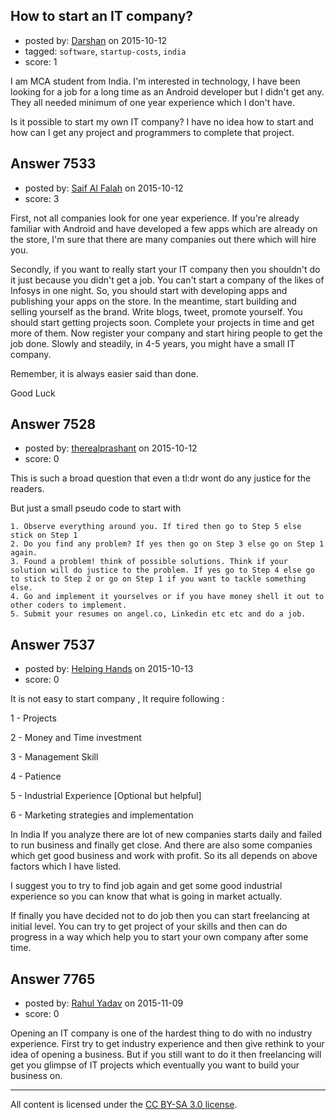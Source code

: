 ## How to start an IT company?

- posted by: [Darshan](https://stackexchange.com/users/4475707/darshan) on 2015-10-12
- tagged: `software`, `startup-costs`, `india`
- score: 1

<p>I am MCA student from India. I'm interested in technology, I have been looking for a job for a long time as an Android developer but I didn't get any. They all needed minimum of one year experience which I don't have.</p>

<p>Is it possible to start my own IT company? I have no idea how to start and how can I get any project and programmers to complete that project.</p>



## Answer 7533

- posted by: [Saif Al Falah](https://stackexchange.com/users/1405882/saif-al-falah) on 2015-10-12
- score: 3

<p>First, not all companies look for one year experience. If you're already familiar with Android and have developed a few apps which are already on the store, I'm sure that there are many companies out there which will hire you.</p>

<p>Secondly, if you want to really start your IT company then you shouldn't do it just because you didn't get a job. You can't start a company of the likes of Infosys in one night. So, you should start with developing apps and publishing your apps on the store. In the meantime, start building and selling yourself as the brand. Write blogs, tweet, promote yourself. You should start getting projects soon. Complete your projects in time and get more of them. Now register your company and start hiring people to get the job done. Slowly and steadily, in 4-5 years, you might have a small IT company.</p>

<p>Remember, it is always easier said than done.</p>

<p>Good Luck</p>



## Answer 7528

- posted by: [therealprashant](https://stackexchange.com/users/5068227/therealprashant) on 2015-10-12
- score: 0

<p>This is such a broad question that even a tl:dr wont do any justice for the readers.</p>

<p>But just a small pseudo code to start with</p>

<pre><code>1. Observe everything around you. If tired then go to Step 5 else stick on Step 1
2. Do you find any problem? If yes then go on Step 3 else go on Step 1 again.
3. Found a problem! think of possible solutions. Think if your solution will do justice to the problem. If yes go to Step 4 else go to stick to Step 2 or go on Step 1 if you want to tackle something else.
4. Go and implement it yourselves or if you have money shell it out to other coders to implement.
5. Submit your resumes on angel.co, Linkedin etc etc and do a job.
</code></pre>



## Answer 7537

- posted by: [Helping Hands](https://stackexchange.com/users/5276537/helping-hands) on 2015-10-13
- score: 0

<p>It is not easy to start company , It require following :</p>

<p>1 - Projects</p>

<p>2 - Money and Time investment</p>

<p>3 - Management Skill</p>

<p>4 - Patience </p>

<p>5 - Industrial Experience [Optional but helpful]</p>

<p>6 - Marketing strategies and implementation</p>

<p>In India If you analyze there are lot of new companies starts daily and failed to run business and finally get close. And there are also some companies which get good business and work with profit. So its all depends on above factors which I have listed.</p>

<p>I suggest you to try to find job again and get some good industrial experience so you can know that what is going in market actually.</p>

<p>If finally you have decided not to do job then you can start freelancing at initial level. You can try to get project of your skills and then can do progress in a way which help you to start your own company after some time.</p>



## Answer 7765

- posted by: [Rahul Yadav](https://stackexchange.com/users/5025375/rahul-yadav) on 2015-11-09
- score: 0

<p>Opening an IT company is one of the hardest thing to do with no industry experience. First try to get industry experience and then give rethink to your idea of opening a business. But if you still want to do it then freelancing will get you glimpse of IT projects which eventually you want to build your business on. </p>




---

All content is licensed under the [CC BY-SA 3.0 license](https://creativecommons.org/licenses/by-sa/3.0/).
